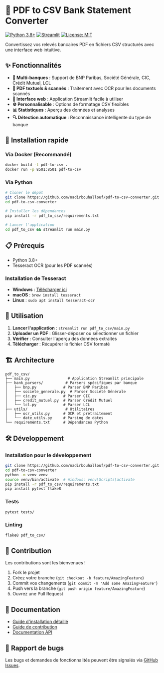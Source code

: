 # 🏦 PDF to CSV Bank Statement Converter

[![Python 3.8+](https://img.shields.io/badge/python-3.8+-blue.svg)](https://www.python.org/downloads/)
[![Streamlit](https://img.shields.io/badge/built%20with-Streamlit-FF4B4B.svg)](https://streamlit.io/)
[![License: MIT](https://img.shields.io/badge/License-MIT-yellow.svg)](https://opensource.org/licenses/MIT)

Convertissez vos relevés bancaires PDF en fichiers CSV structurés avec une interface web intuitive.

## ✨ Fonctionnalités

- **🎯 Multi-banques** : Support de BNP Paribas, Société Générale, CIC, Crédit Mutuel, LCL
- **📄 PDF textuels & scannés** : Traitement avec OCR pour les documents scannés
- **🎨 Interface web** : Application Streamlit facile à utiliser
- **⚙️ Personnalisable** : Options de formatage CSV flexibles
- **📊 Statistiques** : Aperçu des données et analyses
- **🔍 Détection automatique** : Reconnaissance intelligente du type de banque

## 🚀 Installation rapide

### Via Docker (Recommandé)
```bash
docker build -t pdf-to-csv .
docker run -p 8501:8501 pdf-to-csv
```

### Via Python
```bash
# Cloner le dépôt
git clone https://github.com/nadirbouhallouf/pdf-to-csv-converter.git
cd pdf-to-csv-converter

# Installer les dépendances
pip install -r pdf_to_csv/requirements.txt

# Lancer l'application
cd pdf_to_csv && streamlit run main.py
```

## 📋 Prérequis

- Python 3.8+
- Tesseract OCR (pour les PDF scannés)

### Installation de Tesseract
- **Windows** : [Télécharger ici](https://github.com/UB-Mannheim/tesseract/wiki)
- **macOS** : `brew install tesseract`
- **Linux** : `sudo apt install tesseract-ocr`

## 🎯 Utilisation

1. **Lancer l'application** : `streamlit run pdf_to_csv/main.py`
2. **Uploader un PDF** : Glisser-déposer ou sélectionner un fichier
3. **Vérifier** : Consulter l'aperçu des données extraites
4. **Télécharger** : Récupérer le fichier CSV formaté

## 🏗️ Architecture

```
pdf_to_csv/
├── main.py                 # Application Streamlit principale
├── bank_parsers/          # Parsers spécifiques par banque
│   ├── bnp.py            # Parser BNP Paribas
│   ├── societe_generale.py  # Parser Société Générale
│   ├── cic.py            # Parser CIC
│   ├── credit_mutuel.py  # Parser Crédit Mutuel
│   └── lcl.py            # Parser LCL
├── utils/                 # Utilitaires
│   ├── ocr_utils.py      # OCR et prétraitement
│   └── date_utils.py     # Parsing de dates
└── requirements.txt      # Dépendances Python
```

## 🛠️ Développement

### Installation pour le développement
```bash
git clone https://github.com/nadirbouhallouf/pdf-to-csv-converter.git
cd pdf-to-csv-converter
python -m venv venv
source venv/bin/activate  # Windows: venv\Scripts\activate
pip install -r pdf_to_csv/requirements.txt
pip install pytest flake8
```

### Tests
```bash
pytest tests/
```

### Linting
```bash
flake8 pdf_to_csv/
```

## 🤝 Contribution

Les contributions sont les bienvenues !

1. Fork le projet
2. Créez votre branche (`git checkout -b feature/AmazingFeature`)
3. Commit vos changements (`git commit -m 'Add some AmazingFeature'`)
4. Push vers la branche (`git push origin feature/AmazingFeature`)
5. Ouvrez une Pull Request

## 📄 Documentation

- [Guide d'installation détaillé](INSTALLATION_USAGE_GUIDE.md)
- [Guide de contribution](CONTRIBUTING.md)
- [Documentation API](docs/API.md)

## 🐛 Rapport de bugs

Les bugs et demandes de fonctionnalités peuvent être signalés via [GitHub Issues](https://github.com/nadirbouhallouf/pdf-to-csv-converter/issues).

##